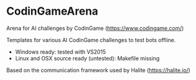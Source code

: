 # CodinGameArena
Arena for AI challenges by CodinGame (https://www.codingame.com/)

Templates for various AI CodinGame challenges to test bots offline.

- Windows ready: tested with VS2015
- Linux and OSX source ready (untested): Makefile missing

Based on the communication framework used by Halite (https://halite.io/)

